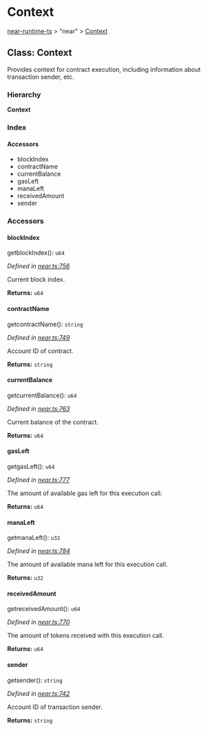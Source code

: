 # Context

[near-runtime-ts](../) &gt; "near" &gt; [Context](context.md)

## Class: Context

Provides context for contract execution, including information about transaction sender, etc.

### Hierarchy

**Context**

### Index

#### Accessors

* blockIndex
* contractName
* currentBalance
* gasLeft
* manaLeft
* receivedAmount
* sender

### Accessors

#### blockIndex  <a id="blockindex"></a>

getblockIndex\(\): `u64`

_Defined in_ [_near.ts:756_](https://github.com/nearprotocol/near-runtime-ts/blob/30d6281/near.ts#L756)

Current block index.

**Returns:** `u64`

#### contractName  <a id="contractname"></a>

getcontractName\(\): `string`

_Defined in_ [_near.ts:749_](https://github.com/nearprotocol/near-runtime-ts/blob/30d6281/near.ts#L749)

Account ID of contract.

**Returns:** `string`

#### currentBalance  <a id="currentbalance"></a>

getcurrentBalance\(\): `u64`

_Defined in_ [_near.ts:763_](https://github.com/nearprotocol/near-runtime-ts/blob/30d6281/near.ts#L763)

Current balance of the contract.

**Returns:** `u64`

#### gasLeft  <a id="gasleft"></a>

getgasLeft\(\): `u64`

_Defined in_ [_near.ts:777_](https://github.com/nearprotocol/near-runtime-ts/blob/30d6281/near.ts#L777)

The amount of available gas left for this execution call.

**Returns:** `u64`

#### manaLeft  <a id="manaleft"></a>

getmanaLeft\(\): `u32`

_Defined in_ [_near.ts:784_](https://github.com/nearprotocol/near-runtime-ts/blob/30d6281/near.ts#L784)

The amount of available mana left for this execution call.

**Returns:** `u32`

#### receivedAmount  <a id="receivedamount"></a>

getreceivedAmount\(\): `u64`

_Defined in_ [_near.ts:770_](https://github.com/nearprotocol/near-runtime-ts/blob/30d6281/near.ts#L770)

The amount of tokens received with this execution call.

**Returns:** `u64`

#### sender  <a id="sender"></a>

getsender\(\): `string`

_Defined in_ [_near.ts:742_](https://github.com/nearprotocol/near-runtime-ts/blob/30d6281/near.ts#L742)

Account ID of transaction sender.

**Returns:** `string`


